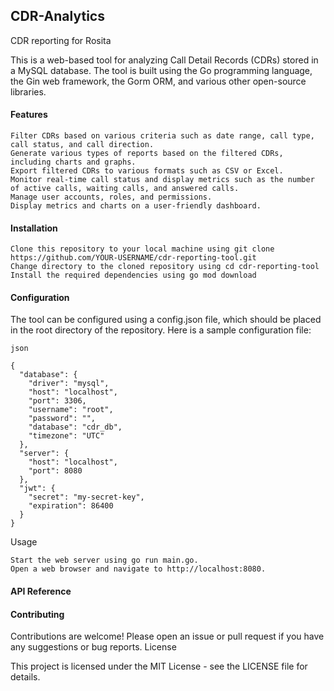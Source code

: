 ## CDR-Analytics
CDR reporting for Rosita


This is a web-based tool for analyzing Call Detail Records (CDRs) stored in a MySQL database. The tool is built using the Go programming language, the Gin web framework, the Gorm ORM, and various other open-source libraries.

#### Features

    Filter CDRs based on various criteria such as date range, call type, call status, and call direction.
    Generate various types of reports based on the filtered CDRs, including charts and graphs.
    Export filtered CDRs to various formats such as CSV or Excel.
    Monitor real-time call status and display metrics such as the number of active calls, waiting calls, and answered calls.
    Manage user accounts, roles, and permissions.
    Display metrics and charts on a user-friendly dashboard.

#### Installation

    Clone this repository to your local machine using git clone https://github.com/YOUR-USERNAME/cdr-reporting-tool.git
    Change directory to the cloned repository using cd cdr-reporting-tool
    Install the required dependencies using go mod download

#### Configuration

The tool can be configured using a config.json file, which should be placed in the root directory of the repository. Here is a sample configuration file:
```
json

{
  "database": {
    "driver": "mysql",
    "host": "localhost",
    "port": 3306,
    "username": "root",
    "password": "",
    "database": "cdr_db",
    "timezone": "UTC"
  },
  "server": {
    "host": "localhost",
    "port": 8080
  },
  "jwt": {
    "secret": "my-secret-key",
    "expiration": 86400
  }
}
```

Usage

    Start the web server using go run main.go.
    Open a web browser and navigate to http://localhost:8080.

#### API Reference

   
#### Contributing

Contributions are welcome! Please open an issue or pull request if you have any suggestions or bug reports.
License

This project is licensed under the MIT License - see the LICENSE file for details.
